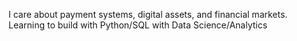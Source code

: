 I care about payment systems, digital assets, and financial markets. 
Learning to build with Python/SQL with Data Science/Analytics
